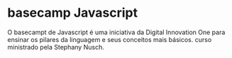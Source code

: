 # basecamp Javascript 
O basecampt de Javascript é uma iniciativa da Digital Innovation One para ensinar os pilares da linguagem e seus conceitos mais básicos. curso ministrado pela Stephany Nusch.

